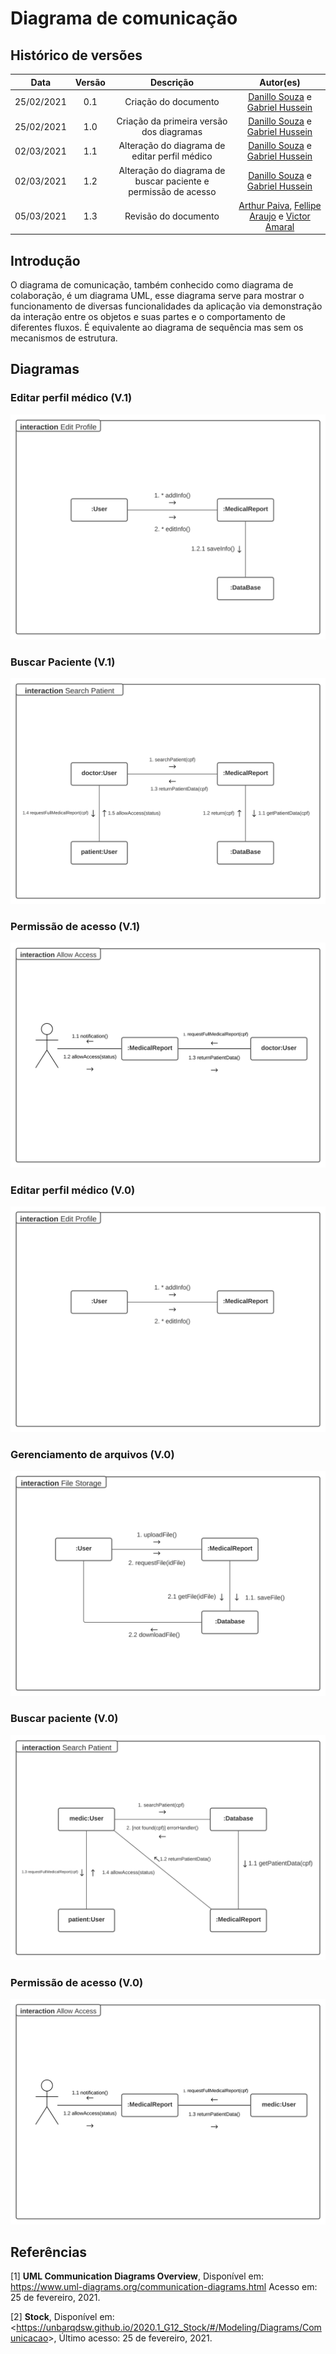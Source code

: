 # Diagrama de comunicação

## Histórico de versões

|    Data    | Versão |                           Descrição                            |                                                                        Autor(es)                                                                         |
| :--------: | :----: | :------------------------------------------------------------: | :------------------------------------------------------------------------------------------------------------------------------------------------------: |
| 25/02/2021 |  0.1   |                      Criação do documento                      |                           [Danillo Souza](https://github.com/DanilloGS) e [Gabriel Hussein](https://github.com/GabrielHussein)                           |
| 25/02/2021 |  1.0   |            Criação da primeira versão dos diagramas            |                           [Danillo Souza](https://github.com/DanilloGS) e [Gabriel Hussein](https://github.com/GabrielHussein)                           |
| 02/03/2021 |  1.1   |         Alteração do diagrama de editar perfil médico          |                           [Danillo Souza](https://github.com/DanilloGS) e [Gabriel Hussein](https://github.com/GabrielHussein)                           |
| 02/03/2021 |  1.2   | Alteração do diagrama de buscar paciente e permissão de acesso |                           [Danillo Souza](https://github.com/DanilloGS) e [Gabriel Hussein](https://github.com/GabrielHussein)                           |
| 05/03/2021 |  1.3   |                      Revisão do documento                      | [Arthur Paiva](https://github.com/ArthurPaivaT), [Fellipe Araujo](https://github.com/fellipe-araujo) e [Victor Amaral](https://github.com/VictorAmaralc) |

## Introdução

O diagrama de comunicação, também conhecido como diagrama de colaboração, é um diagrama UML, esse diagrama serve para mostrar o funcionamento de diversas funcionalidades da aplicação via demonstração da interação entre os objetos e suas partes e o comportamento de diferentes fluxos. É equivalente ao diagrama de sequência mas sem os mecanismos de estrutura.

## Diagramas

### Editar perfil médico (V.1)

![editProfileV1](../assets/images/04-diagramasUML/diagramaComunicacao/editProfileV1.svg)

### Buscar Paciente (V.1)

![searchPatientV1](../assets/images/04-diagramasUML/diagramaComunicacao/searchPatientV1.svg)

### Permissão de acesso (V.1)

![allowAccessV1](../assets/images/04-diagramasUML/diagramaComunicacao/allowAccessV1.svg)

### Editar perfil médico (V.0)

![editProfile](../assets/images/04-diagramasUML/diagramaComunicacao/editProfile.svg)

### Gerenciamento de arquivos (V.0)

![fileStorage](../assets/images/04-diagramasUML/diagramaComunicacao/fileStorage.svg)

### Buscar paciente (V.0)

![searchPatient](../assets/images/04-diagramasUML/diagramaComunicacao/searchPatient.svg)

### Permissão de acesso (V.0)

![allowAccess](../assets/images/04-diagramasUML/diagramaComunicacao/allowAccess.svg)

## Referências

[1] **UML Communication Diagrams Overview**, Disponível em: <https://www.uml-diagrams.org/communication-diagrams.html> Acesso em: 25 de fevereiro, 2021.

[2] **Stock**, Disponível em: <<https://unbarqdsw.github.io/2020.1_G12_Stock/#/Modeling/Diagrams/Comunicacao>>, Último acesso: 25 de fevereiro, 2021.